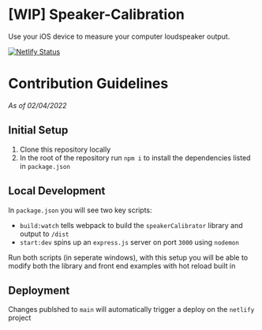 # [WIP] Speaker-Calibration
Use your iOS device to measure your computer loudspeaker output.

[![Netlify Status](https://api.netlify.com/api/v1/badges/4662ab8c-dd4f-43ce-8e2d-add7a406300a/deploy-status)](https://app.netlify.com/sites/focused-hodgkin-0a6531/deploys)

# Contribution Guidelines
*As of 02/04/2022*

## Initial Setup

1. Clone this repository locally 
2. In the root of the repository run `npm i` to install the dependencies listed in `package.json`

## Local Development

In `package.json` you will see two key scripts:
-  `build:watch` tells webpack to build the `speakerCalibrator` library and output to `/dist`
-  `start:dev` spins up an `express.js` server on port `3000` using `nodemon`

Run both scripts (in seperate windows), with this setup you will be able to modify both the library and front end examples with hot reload built in

## Deployment

Changes publshed to `main` will automatically trigger a deploy on the `netlify` project


